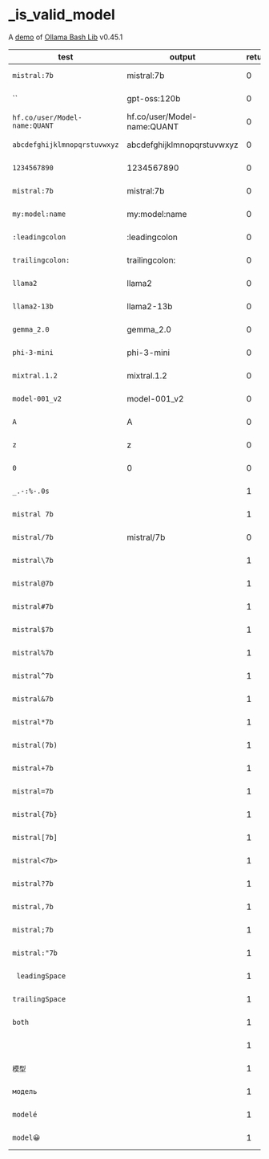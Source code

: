 # _is_valid_model

A [demo](../README.md#demos) of [Ollama Bash Lib](https://github.com/attogram/ollama-bash-lib) v0.45.1

| test | output | return | result |
|------|--------|--------|--------|
| `mistral:7b` | mistral:7b | 0 | ✅ PASS |
| `` | gpt-oss:120b | 0 | ✅ PASS |
| `hf.co/user/Model-name:QUANT` | hf.co/user/Model-name:QUANT | 0 | ✅ PASS |
| `abcdefghijklmnopqrstuvwxyz` | abcdefghijklmnopqrstuvwxyz | 0 | ✅ PASS |
| `1234567890` | 1234567890 | 0 | ✅ PASS |
| `mistral:7b` | mistral:7b | 0 | ✅ PASS |
| `my:model:name` | my:model:name | 0 | ✅ PASS |
| `:leadingcolon` | :leadingcolon | 0 | ✅ PASS |
| `trailingcolon:` | trailingcolon: | 0 | ✅ PASS |
| `llama2` | llama2 | 0 | ✅ PASS |
| `llama2-13b` | llama2-13b | 0 | ✅ PASS |
| `gemma_2.0` | gemma_2.0 | 0 | ✅ PASS |
| `phi-3-mini` | phi-3-mini | 0 | ✅ PASS |
| `mixtral.1.2` | mixtral.1.2 | 0 | ✅ PASS |
| `model-001_v2` | model-001_v2 | 0 | ✅ PASS |
| `A` | A | 0 | ✅ PASS |
| `z` | z | 0 | ✅ PASS |
| `0` | 0 | 0 | ✅ PASS |
| `_.-:%-.0s` |  | 1 | ❌ FAIL |
| `mistral 7b` |  | 1 | ❌ FAIL |
| `mistral/7b` | mistral/7b | 0 | ✅ PASS |
| `mistral\7b` |  | 1 | ❌ FAIL |
| `mistral@7b` |  | 1 | ❌ FAIL |
| `mistral#7b` |  | 1 | ❌ FAIL |
| `mistral$7b` |  | 1 | ❌ FAIL |
| `mistral%7b` |  | 1 | ❌ FAIL |
| `mistral^7b` |  | 1 | ❌ FAIL |
| `mistral&7b` |  | 1 | ❌ FAIL |
| `mistral*7b` |  | 1 | ❌ FAIL |
| `mistral(7b)` |  | 1 | ❌ FAIL |
| `mistral+7b` |  | 1 | ❌ FAIL |
| `mistral=7b` |  | 1 | ❌ FAIL |
| `mistral{7b}` |  | 1 | ❌ FAIL |
| `mistral[7b]` |  | 1 | ❌ FAIL |
| `mistral<7b>` |  | 1 | ❌ FAIL |
| `mistral?7b` |  | 1 | ❌ FAIL |
| `mistral,7b` |  | 1 | ❌ FAIL |
| `mistral;7b` |  | 1 | ❌ FAIL |
| `mistral:"7b` |  | 1 | ❌ FAIL |
| ` leadingSpace` |  | 1 | ❌ FAIL |
| `trailingSpace ` |  | 1 | ❌ FAIL |
| ` both ` |  | 1 | ❌ FAIL |
| ` ` |  | 1 | ❌ FAIL |
| `模型` |  | 1 | ❌ FAIL |
| `модель` |  | 1 | ❌ FAIL |
| `modelé` |  | 1 | ❌ FAIL |
| `model😀` |  | 1 | ❌ FAIL |
